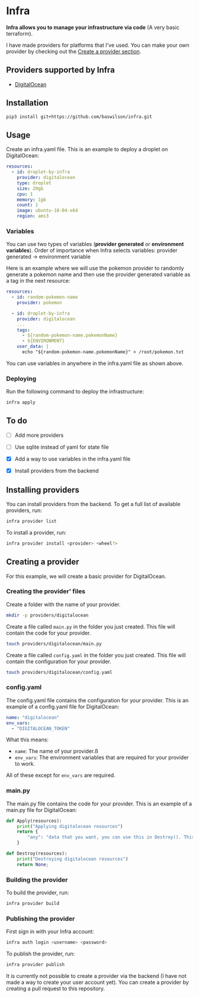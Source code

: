 # Infra

**Infra allows you to manage your infrastructure via code** (A very basic terraform).

I have made providers for platforms that I've used. You can make your own provider by checking out the [Create a provider section](#creating-a-provider).


## Providers supported by Infra
- [DigitalOcean](https://www.digitalocean.com/)

## Installation
```bash
pip3 install git+https://github.com/baswilson/infra.git
```

## Usage
Create an infra.yaml file. This is an example to deploy a droplet on DigitalOcean:
```yaml
resources:
  - id: droplet-by-infra
    provider: digitalocean
    type: droplet
    size: 20gb
    cpu: 1
    memory: 1gb
    count: 1
    image: ubuntu-18-04-x64
    region: ams3
```

### Variables
You can use two types of variables (**provider generated** or **environment variables**).
Order of importance when Infra selects variables: provider generated -> environment variable

Here is an example where we will use the pokemon provider to randomly generate a pokemon name and then use the provider generated variable as a tag in the next resource:
```yaml
resources:
  - id: random-pokemon-name
    provider: pokemon

  - id: droplet-by-infra
    provider: digitalocean
    ...
    tags:
      - ${random-pokemon-name.pokemonName}
      - ${ENVIRONMENT}
    user_data: |
      echo "${random-pokemon-name.pokemonName}" > /root/pokemon.txt
```

You can use variables in anywhere in the infra.yaml file as shown above.

### Deploying

Run the following command to deploy the infrastructure:
```bash
infra apply
```

## To do
- [ ] Add more providers
- [ ] Use sqlite instead of yaml for state file
- [x] Add a way to use variables in the infra.yaml file
- [x] Install providers from the backend


## Installing providers
You can install providers from the backend. To get a full list of available providers, run:
```bash
infra provider list
```

To install a provider, run:
```bash
infra provider install <provider> <wheel?>
```


## Creating a provider
For this example, we will create a basic provider for DigitalOcean. 


### Creating the provider' files
Create a folder with the name of your provider. 
```bash
mkdir -p providers/digitalocean
```

Create a file called `main.py` in the folder you just created. This file will contain the code for your provider.
```bash
touch providers/digitalocean/main.py
```

Create a file called `config.yaml` in the folder you just created. This file will contain the configuration for your provider.
```bash
touch providers/digitalocean/config.yaml
```

### config.yaml

The config.yaml file contains the configuration for your provider. This is an example of a config.yaml file for DigitalOcean:
```yaml
name: "digitalocean"
env_vars:
  - "DIGITALOCEAN_TOKEN"
```
What this means:
- `name`: The name of your provider.ß
- `env_vars`: The environment variables that are required for your provider to work.

All of these except for `env_vars` are required.

### main.py
The main.py file contains the code for your provider. This is an example of a main.py file for DigitalOcean:
```python
def Apply(resources):
    print("Applying digitalocean resources")
    return {
        "any": "data that you want, you can use this in Destroy(). This data is saved in the state file",
    }

def Destroy(resources):
    print("Destroying digitalocean resources")
    return None;
```

### Building the provider
To build the provider, run:
```bash
infra provider build
```

### Publishing the provider
First sign in with your Infra account:
```bash
infra auth login <username> <password> 
```

To publish the provider, run:
```bash
infra provider publish
```

It is currently not possible to create a provider via the backend (I have not made a way to create your user account yet). You can create a provider by creating a pull request to this repository.